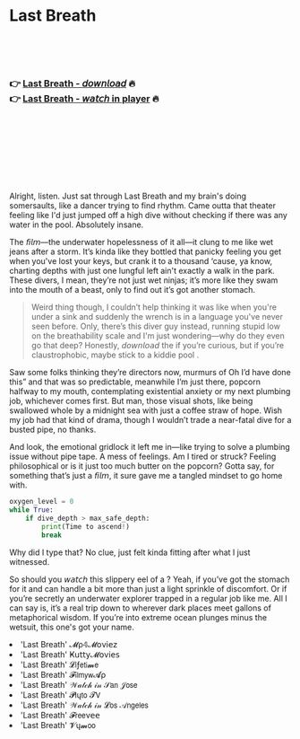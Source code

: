 <h1>Last Breath</h1>

<br><br><br>

<h3>👉 <a href="https://Amirs-carrecourso1981.github.io/fnirbvonlj/">Last Breath - 𝘥𝘰𝘸𝘯𝘭𝘰𝘢𝘥</a> 🔥<br>
👉 <a href="https://Amirs-carrecourso1981.github.io/fnirbvonlj/">Last Breath - 𝘸𝘢𝘵𝘤𝘩 in player</a> 🔥
</h3>



<br><br><br><br><br><br><br>


Alright, listen. Just sat through Last Breath and my brain's doing somersaults, like a dancer trying to find rhythm. Came outta that theater feeling like I'd just jumped off a high dive without checking if there was any water in the pool. Absolutely insane. 

The 𝘧𝘪𝘭𝘮—the underwater hopelessness of it all—it clung to me like wet jeans after a storm. It’s kinda like they bottled that panicky feeling you get when you've lost your keys, but crank it to a thousand ‘cause, ya know, charting depths with just one lungful left ain't exactly a walk in the park. These divers, I mean, they’re not just wet ninjas; it’s more like they swam into the mouth of a beast, only to find out it’s got another stomach.

> Weird thing though, I couldn’t help thinking it was like when you're under a sink and suddenly the wrench is in a language you've never seen before. Only, there’s this diver guy instead, running stupid low on the breathability scale and I'm just wondering—why do they even go that deep? Honestly, 𝘥𝘰𝘸𝘯𝘭𝘰𝘢𝘥 the   if you’re curious, but if you’re claustrophobic, maybe stick to a kiddie pool  .

Saw some folks thinking they’re directors now, murmurs of Oh I’d have done this” and that was so predictable, meanwhile I’m just there, popcorn halfway to my mouth, contemplating existential anxiety or my next plumbing job, whichever comes first. But man, those visual shots, like being swallowed whole by a midnight sea with just a coffee straw of hope. Wish my job had that kind of drama, though I wouldn’t trade a near-fatal dive for a busted pipe, no thanks.

And look, the emotional gridlock it left me in—like trying to solve a plumbing issue without pipe tape. A mess of feelings. Am I tired or struck? Feeling philosophical or is it just too much butter on the popcorn? Gotta say, for something that’s just a 𝘧𝘪𝘭𝘮, it sure gave me a tangled mindset to go home with.

```python
oxygen_level = 0
while True:
    if dive_depth > max_safe_depth:
        print(Time to ascend!)
        break
```

Why did I type that? No clue, just felt kinda fitting after what I just witnessed.

So should you 𝘸𝘢𝘵𝘤𝘩 this slippery eel of a  ? Yeah, if you’ve got the stomach for it and can handle a bit more than just a light sprinkle of discomfort. Or if you’re secretly an underwater explorer trapped in a regular job like me. All I can say is, it’s a real trip down to wherever dark places meet gallons of metaphorical wisdom. If you’re into extreme ocean plunges minus the wetsuit, this one's got your name.

<li>'Last Breath' 𝓜ρ𝟜𝓜𝗈ν𝗂𝖾𝗓</li>
<li>'Last Breath' Ҝ𝗎𝗍𝗍𝗒𝓜𝗈ν𝗂𝖾𝗌</li>
<li>'Last Breath' 𝓛𝗂ƒ𝖾𝗍𝗂𝓶𝖾</li>
<li>'Last Breath' 𝓕𝗂𝗅𝗆𝗒𝗐𝓐ρ</li>
<li>'Last Breath' 𝒲𝒶𝓉𝒸𝒽 𝒾𝓃 𝒮𝖺𝗇 𝒥𝗈𝗌𝖾</li>
<li>'Last Breath' 𝓟𝗅ų𝗍𝗈 𝓣𝖵</li>
<li>'Last Breath' 𝒲𝒶𝓉𝒸𝒽 𝒾𝓃 𝓛𝗈𝗌 𝒜𝗇𝗀𝖾𝗅𝖾𝗌</li>
<li>'Last Breath' 𝓕𝗋𝖾𝖾ν𝖾𝖾</li>
<li>'Last Breath' 𝓥ų𝓶𝗈𝗈</li>
